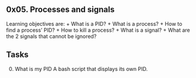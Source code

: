 ## 0x05. Processes and signals
Learning objectives are:
	+ What is a PID?
	+ What is a process?
	+ How to find a process’ PID?
	+ How to kill a process?
	+ What is a signal?
	+ What are the 2 signals that cannot be ignored?

## Tasks
0. What is my PID
A bash script that displays its own PID.

